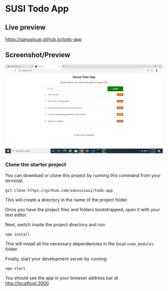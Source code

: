 # SUSI Todo App

## Live preview
https://sanusisusi.github.io/todo-app

## Screenshot/Preview
  ![Todo App preview](https://github.com/sanusisusi/todo-app/blob/gh-pages/todo-app%20preview.png)

### Clone the starter project

You can download or clone this project by running this command from your terminal:

```
git clone https://github.com/sanusisusi/todo-app
```

This will create a directory in the name of the project folder.

Once you have the project files and folders bootstrapped, open it with your text editor.

Next, switch inside the project directory and run:

```
npm install
```

This will install all the necessary dependencies in the local `node_modules` folder.

Finally, start your development server by running:

```
npm start
```

You should see the app in your browser address bar at [http://localhost:3000](http://localhost:3000)
